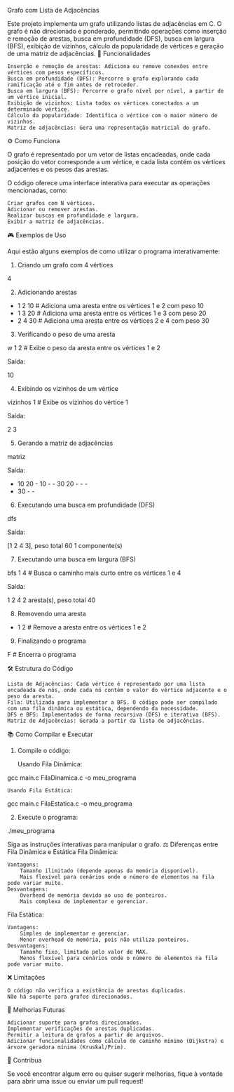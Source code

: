 Grafo com Lista de Adjacências

Este projeto implementa um grafo utilizando listas de adjacências em C. O grafo é não direcionado e ponderado, permitindo operações como inserção e remoção de arestas, busca em profundidade (DFS), busca em largura (BFS), exibição de vizinhos, cálculo da popularidade de vértices e geração de uma matriz de adjacências.
🚀 Funcionalidades

    Inserção e remoção de arestas: Adiciona ou remove conexões entre vértices com pesos específicos.
    Busca em profundidade (DFS): Percorre o grafo explorando cada ramificação até o fim antes de retroceder.
    Busca em largura (BFS): Percorre o grafo nível por nível, a partir de um vértice inicial.
    Exibição de vizinhos: Lista todos os vértices conectados a um determinado vértice.
    Cálculo da popularidade: Identifica o vértice com o maior número de vizinhos.
    Matriz de adjacências: Gera uma representação matricial do grafo.

⚙️ Como Funciona

O grafo é representado por um vetor de listas encadeadas, onde cada posição do vetor corresponde a um vértice, e cada lista contém os vértices adjacentes e os pesos das arestas.

O código oferece uma interface interativa para executar as operações mencionadas, como:

    Criar grafos com N vértices.
    Adicionar ou remover arestas.
    Realizar buscas em profundidade e largura.
    Exibir a matriz de adjacências.

🎮 Exemplos de Uso

Aqui estão alguns exemplos de como utilizar o programa interativamente:
1. Criando um grafo com 4 vértices

4

2. Adicionando arestas

+ 1 2 10  # Adiciona uma aresta entre os vértices 1 e 2 com peso 10
+ 1 3 20  # Adiciona uma aresta entre os vértices 1 e 3 com peso 20
+ 2 4 30  # Adiciona uma aresta entre os vértices 2 e 4 com peso 30

3. Verificando o peso de uma aresta

w 1 2     # Exibe o peso da aresta entre os vértices 1 e 2

Saída:

10

4. Exibindo os vizinhos de um vértice

vizinhos 1  # Exibe os vizinhos do vértice 1

Saída:

2 3

5. Gerando a matriz de adjacências

matriz

Saída:

- 10 20 -
10 - - 30
20 - - -
- 30 - -

6. Executando uma busca em profundidade (DFS)

dfs

Saída:

[1 2 4 3], peso total 60
1 componente(s)

7. Executando uma busca em largura (BFS)

bfs 1 4  # Busca o caminho mais curto entre os vértices 1 e 4

Saída:

1 2 4
2 aresta(s), peso total 40

8. Removendo uma aresta

- 1 2     # Remove a aresta entre os vértices 1 e 2

9. Finalizando o programa

F         # Encerra o programa

🛠️ Estrutura do Código

    Lista de Adjacências: Cada vértice é representado por uma lista encadeada de nós, onde cada nó contém o valor do vértice adjacente e o peso da aresta.
    Fila: Utilizada para implementar a BFS. O código pode ser compilado com uma fila dinâmica ou estática, dependendo da necessidade.
    DFS e BFS: Implementados de forma recursiva (DFS) e iterativa (BFS).
    Matriz de Adjacências: Gerada a partir da lista de adjacências.

📚 Como Compilar e Executar
1. Compile o código:

    Usando Fila Dinâmica:

gcc main.c FilaDinamica.c -o meu_programa

    Usando Fila Estática:

gcc main.c FilaEstatica.c -o meu_programa

2. Execute o programa:

./meu_programa

Siga as instruções interativas para manipular o grafo.
⚖️ Diferenças entre Fila Dinâmica e Estática
Fila Dinâmica:

    Vantagens:
        Tamanho ilimitado (depende apenas da memória disponível).
        Mais flexível para cenários onde o número de elementos na fila pode variar muito.
    Desvantagens:
        Overhead de memória devido ao uso de ponteiros.
        Mais complexa de implementar e gerenciar.

Fila Estática:

    Vantagens:
        Simples de implementar e gerenciar.
        Menor overhead de memória, pois não utiliza ponteiros.
    Desvantagens:
        Tamanho fixo, limitado pelo valor de MAX.
        Menos flexível para cenários onde o número de elementos na fila pode variar muito.

❌ Limitações

    O código não verifica a existência de arestas duplicadas.
    Não há suporte para grafos direcionados.

🚀 Melhorias Futuras

    Adicionar suporte para grafos direcionados.
    Implementar verificações de arestas duplicadas.
    Permitir a leitura de grafos a partir de arquivos.
    Adicionar funcionalidades como cálculo do caminho mínimo (Dijkstra) e árvore geradora mínima (Kruskal/Prim).

💬 Contribua

Se você encontrar algum erro ou quiser sugerir melhorias, fique à vontade para abrir uma issue ou enviar um pull request!
